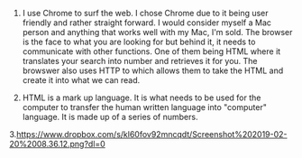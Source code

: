 1. I use Chrome to surf the web. I chose Chrome due to it being user friendly and rather straight forward. I would consider myself a Mac person and anything that works well with my Mac, I'm sold. The browser is the face to what you are looking for but behind it, it needs to communicate with other functions. One of them being HTML where it translates your search into number and retrieves it for you. The browswer also uses HTTP to which allows them to take the HTML and create it into what we can read.

2. HTML is a mark up language. It is what needs to be used for the computer to transfer the human written language into "computer" language. It is made up of a series of numbers.

3.<image>https://www.dropbox.com/s/kl60fov92mncqdt/Screenshot%202019-02-20%2008.36.12.png?dl=0</image>
